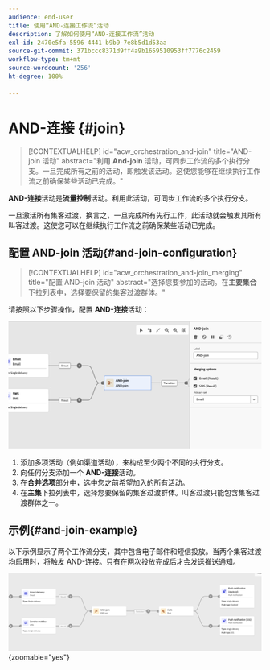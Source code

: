 ```yaml
---
audience: end-user
title: 使用“AND-连接工作流”活动
description: 了解如何使用“AND-连接工作流”活动
exl-id: 2470e5fa-5596-4441-b9b9-7e8b5d1d53aa
source-git-commit: 371bccc8371d9ff4a9b1659510953ff7776c2459
workflow-type: tm+mt
source-wordcount: '256'
ht-degree: 100%

---
```


# AND-连接 {#join}


>[!CONTEXTUALHELP]
>id="acw_orchestration_and-join"
>title="AND-join 活动"
>abstract="利用 **And-join** 活动，可同步工作流的多个执行分支。一旦完成所有之前的活动，即触发该活动。这使您能够在继续执行工作流之前确保某些活动已完成。"

**AND-连接**&#x200B;活动是&#x200B;**流量控制**&#x200B;活动。利用此活动，可同步工作流的多个执行分支。

一旦激活所有集客过渡，换言之，一旦完成所有先行工作，此活动就会触发其所有叫客过渡。这使您可以在继续执行工作流之前确保某些活动已完成。

## 配置 AND-join 活动{#and-join-configuration}

>[!CONTEXTUALHELP]
>id="acw_orchestration_and-join_merging"
>title="配置 AND-join 活动"
>abstract="选择您要参加的活动。在&#x200B;**主要集合**&#x200B;下拉列表中，选择要保留的集客过渡群体。"

请按照以下步骤操作，配置 **AND-连接**&#x200B;活动：

![](../assets/workflow-andjoin.png)

1. 添加多项活动（例如渠道活动），来构成至少两个不同的执行分支。
1. 向任何分支添加一个 **AND-连接**&#x200B;活动。
1. 在&#x200B;**合并选项**&#x200B;部分中，选中您之前希望加入的所有活动。
1. 在&#x200B;**主集**&#x200B;下拉列表中，选择您要保留的集客过渡群体。叫客过渡只能包含集客过渡群体之一。

## 示例{#and-join-example}

以下示例显示了两个工作流分支，其中包含电子邮件和短信投放。当两个集客过渡均启用时，将触发 AND-连接。只有在两次投放完成后才会发送推送通知。

![](../assets/workflow-andjoin-example.png){zoomable="yes"}
